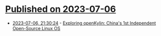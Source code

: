 # [Published on 2023-07-06](index.md)

* [2023-07-06, 21:30:24](https://lobste.rs/s/g0evzx/exploring_openkylin_china_s_1st) - [Exploring openKylin: China's 1st Independent Open-Source Linux OS](https://news.itsfoss.com/openkylin-linux-os/)
